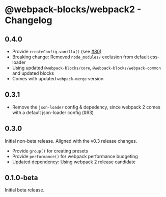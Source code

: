 # @webpack-blocks/webpack2 - Changelog

## 0.4.0

- Provide `createConfig.vanilla()` (see [#80](https://github.com/andywer/webpack-blocks/issues/80))
- Breaking change: Removed `node_modules/` exclusion from default css-loader
- Using updated `@webpack-blocks/core`, `@webpack-blocks/webpack-common` and updated blocks
- Comes with updated `webpack-merge` version

## 0.3.1

- Remove the `json-loader` config & depedency, since webpack 2 comes with a default json-loader config (#63)

## 0.3.0

Initial non-beta release. Aligned with the v0.3 release changes.

- Provide `group()` for creating presets
- Provide `performance()` for webpack performance budgeting
- Updated dependency: Using webpack 2 release candidate

## 0.1.0-beta

Initial beta release.
